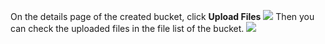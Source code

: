 
On the details page of the created bucket, click **Upload Files** 
![](https://staticintl.cloudcachetci.com/yehe/backend-news/TSgQ613_%E4%BC%81%E4%B8%9A%E5%BE%AE%E4%BF%A1%E6%88%AA%E5%9B%BE_20230423152458.png)
Then you can check the uploaded files in the file list of the bucket.
![](https://staticintl.cloudcachetci.com/yehe/backend-news/Pype064_%E4%BC%81%E4%B8%9A%E5%BE%AE%E4%BF%A1%E6%88%AA%E5%9B%BE_20230423152607.png)
